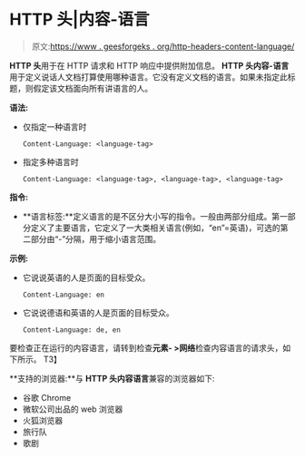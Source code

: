 # HTTP 头|内容-语言

> 原文:[https://www . geesforgeks . org/http-headers-content-language/](https://www.geeksforgeeks.org/http-headers-content-language/)

**HTTP 头**用于在 HTTP 请求和 HTTP 响应中提供附加信息。 **HTTP 头内容-语言**用于定义说话人文档打算使用哪种语言。它没有定义文档的语言。如果未指定此标题，则假定该文档面向所有讲语言的人。

**语法:**

*   仅指定一种语言时

    ```
    Content-Language: <language-tag>

    ```

*   指定多种语言时

    ```
    Content-Language: <language-tag>, <language-tag>, <language-tag>

    ```

**指令:**

*   **语言标签:**定义语言的是不区分大小写的指令。一般由两部分组成。第一部分定义了主要语言，它定义了一大类相关语言(例如，“en”=英语)，可选的第二部分由“-”分隔，用于缩小语言范围。

**示例:**

*   它说说英语的人是页面的目标受众。

    ```
    Content-Language: en
    ```

*   它说说德语和英语的人是页面的目标受众。

    ```
    Content-Language: de, en
    ```

要检查正在运行的内容语言，请转到检查**元素- >网络**检查内容语言的请求头，如下所示。
T3】

**支持的浏览器:**与 **HTTP 头内容语言**兼容的浏览器如下:

*   谷歌 Chrome
*   微软公司出品的 web 浏览器
*   火狐浏览器
*   旅行队
*   歌剧